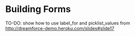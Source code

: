 Building Forms
==============

TO-DO: show how to use label_for and picklist_values from http://dreamforce-demo.heroku.com/slides#slide17